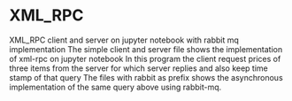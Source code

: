# XML_RPC
XML_RPC client and server on jupyter notebook with rabbit mq implementation
The simple client and server file shows the implementation of xml-rpc on jupyter notebook 
In this program the client request prices of three items from the server for which server replies and also keep time stamp of that query
The files with rabbit as prefix shows the asynchronous implementation of the same query above using rabbit-mq.

